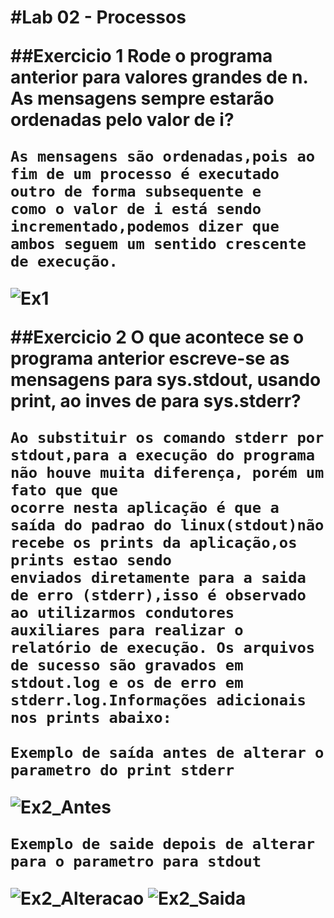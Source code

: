 <h1>#Lab 02 - Processos

##Exercicio 1
Rode o programa anterior para valores grandes de n. As mensagens sempre estarão ordenadas pelo valor de i?

	As mensagens são ordenadas,pois ao fim de um processo é executado outro de forma subsequente e
	como o valor de i está sendo incrementado,podemos dizer que ambos seguem um sentido crescente de execução.		

![Ex1](https://github.com/Jonatas-G-Oliveira/SistemasOP_/assets/130922069/bb4f0a59-f7af-4524-a4c2-a0f9aa75c0d0)

##Exercicio 2
O que acontece se o programa anterior escreve-se as mensagens para sys.stdout, usando print, ao inves de para sys.stderr?

	Ao substituir os comando stderr por stdout,para a execução do programa não houve muita diferença, porém um fato que que 
 	ocorre nesta aplicação é que a saída do padrao do linux(stdout)não recebe os prints da aplicação,os prints estao sendo
 	enviados diretamente para a saida de erro (stderr),isso é observado ao utilizarmos condutores auxiliares para realizar o
  	relatório de execução. Os arquivos de sucesso são gravados em stdout.log e os de erro em stderr.log.Informações adicionais
   	nos prints abaixo:

	Exemplo de saída antes de alterar o parametro do print stderr
![Ex2_Antes](https://github.com/Jonatas-G-Oliveira/SistemasOP_/assets/130922069/820d1b76-4a9b-47bc-b83c-907748d7b899)

	Exemplo de saide depois de alterar para o parametro para stdout

![Ex2_Alteracao](https://github.com/Jonatas-G-Oliveira/SistemasOP_/assets/130922069/ca3287ab-ca7e-4f1d-bbc9-b949c2dc6760)
![Ex2_Saida](https://github.com/Jonatas-G-Oliveira/SistemasOP_/assets/130922069/7ad7338d-d3f6-4f03-a10f-f5456ff8d9b4)
